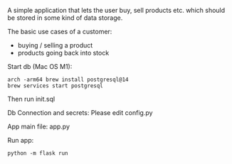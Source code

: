 A simple application that lets the user buy, sell products etc. which should be stored in some kind of data storage.

The basic use cases of a customer:
- buying / selling a product
- products going back into stock

Start db (Mac OS M1):
```
arch -arm64 brew install postgresql@14
brew services start postgresql
```
Then run init.sql

Db Connection and secrets:
Please edit config.py

App main file:
app.py

Run app:
```
python -m flask run 
```
